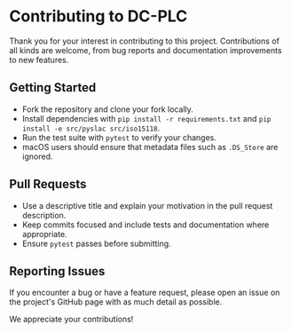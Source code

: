 # Contributing to DC-PLC

Thank you for your interest in contributing to this project. Contributions of all
kinds are welcome, from bug reports and documentation improvements to new
features.

## Getting Started
- Fork the repository and clone your fork locally.
- Install dependencies with `pip install -r requirements.txt` and `pip install -e src/pyslac src/iso15118`.
- Run the test suite with `pytest` to verify your changes.
- macOS users should ensure that metadata files such as `.DS_Store` are ignored.

## Pull Requests
- Use a descriptive title and explain your motivation in the pull request
  description.
- Keep commits focused and include tests and documentation where appropriate.
- Ensure `pytest` passes before submitting.

## Reporting Issues
If you encounter a bug or have a feature request, please open an issue on the
project's GitHub page with as much detail as possible.

We appreciate your contributions!
